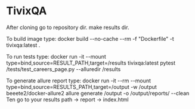 # TivixQA
After cloning go to repository dir.
make results dir.

To build image type: docker build --no-cache --rm -f "Dockerfile" -t tivixqa:latest .

To run tests type: docker run -it --mount type=bind,source=RESULT_PATH,target=/results tivixqa:latest pytest /tests/test_careers_page.py --alluredir /results

To generate allure report type: docker run -it --rm --mount type=bind,source=RESULTS_PATH,target=/output -w /output beeete2/docker-allure2 allure generate /output -o /output/reports/ --clean
Ten go to your results path -> report -> index.html

